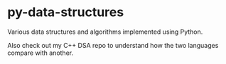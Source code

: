 # py-data-structures
Various data structures and algorithms implemented using Python.

Also check out my C++ DSA repo to understand how the two languages compare with another.

